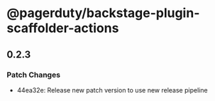 # @pagerduty/backstage-plugin-scaffolder-actions

## 0.2.3

### Patch Changes

- 44ea32e: Release new patch version to use new release pipeline

